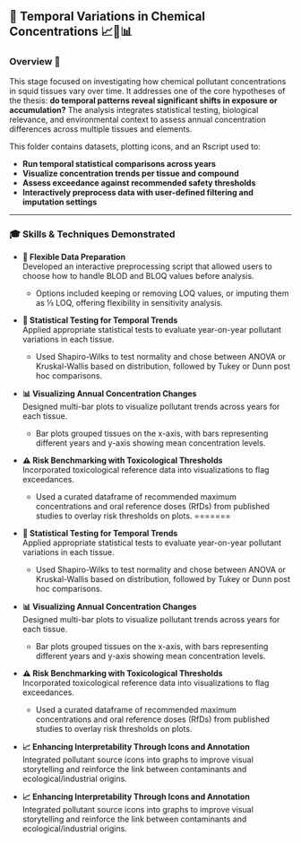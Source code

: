 ## 🧪 Temporal Variations in Chemical Concentrations 📈🧬📊

### Overview 🎯  
This stage focused on investigating how chemical pollutant concentrations in squid tissues vary over time. It addresses one of the core hypotheses of the thesis: **do temporal patterns reveal significant shifts in exposure or accumulation?** The analysis integrates statistical testing, biological relevance, and environmental context to assess annual concentration differences across multiple tissues and elements.

This folder contains datasets, plotting icons, and an Rscript used to:  
- **Run temporal statistical comparisons across years**  
- **Visualize concentration trends per tissue and compound**  
- **Assess exceedance against recommended safety thresholds**  
- **Interactively preprocess data with user-defined filtering and imputation settings**

---

### 🎓 Skills & Techniques Demonstrated  

- **🧼 Flexible Data Preparation**  
  Developed an interactive preprocessing script that allowed users to choose how to handle BLOD and BLOQ values before analysis.  
  * Options included keeping or removing LOQ values, or imputing them as ⅓ LOQ, offering flexibility in sensitivity analysis.

- **🧪 Statistical Testing for Temporal Trends**  
  Applied appropriate statistical tests to evaluate year-on-year pollutant variations in each tissue.  
  * Used Shapiro-Wilks to test normality and chose between ANOVA or Kruskal-Wallis based on distribution, followed by Tukey or Dunn post hoc comparisons.

- **📊 Visualizing Annual Concentration Changes**  
  Designed multi-bar plots to visualize pollutant trends across years for each tissue.  
  * Bar plots grouped tissues on the x-axis, with bars representing different years and y-axis showing mean concentration levels.

- **⚠️ Risk Benchmarking with Toxicological Thresholds**  
  Incorporated toxicological reference data into visualizations to flag exceedances.  
  * Used a curated dataframe of recommended maximum concentrations and oral reference doses (RfDs) from published studies to overlay risk thresholds on plots.
=======
- **🧪 Statistical Testing for Temporal Trends**  
  Applied appropriate statistical tests to evaluate year-on-year pollutant variations in each tissue.  
  * Used Shapiro-Wilks to test normality and chose between ANOVA or Kruskal-Wallis based on distribution, followed by Tukey or Dunn post hoc comparisons.

- **📊 Visualizing Annual Concentration Changes**  
  Designed multi-bar plots to visualize pollutant trends across years for each tissue.  
  * Bar plots grouped tissues on the x-axis, with bars representing different years and y-axis showing mean concentration levels.

- **⚠️ Risk Benchmarking with Toxicological Thresholds**  
  Incorporated toxicological reference data into visualizations to flag exceedances.  
  * Used a curated dataframe of recommended maximum concentrations and oral reference doses (RfDs) from published studies to overlay risk thresholds on plots.

- **📈 Enhancing Interpretability Through Icons and Annotation**  
  Integrated pollutant source icons into graphs to improve visual storytelling and reinforce the link between contaminants and ecological/industrial origins.


- **📈 Enhancing Interpretability Through Icons and Annotation**  
  Integrated pollutant source icons into graphs to improve visual storytelling and reinforce the link between contaminants and ecological/industrial origins.
